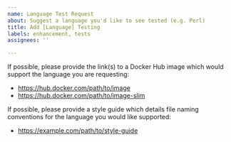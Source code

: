 ```yaml
---
name: Language Test Request
about: Suggest a language you'd like to see tested (e.g. Perl)
title: Add [Language] Testing
labels: enhancement, tests
assignees: ''

---
```


If possible, please provide the link(s) to a Docker Hub image which would support the language you are requesting:
  - https://hub.docker.com/path/to/image
  - https://hub.docker.com/path/to/image-slim

If possible, please provide a style guide which details file naming conventions for the language you would like supported:
  - https://example.com/path/to/style-guide
